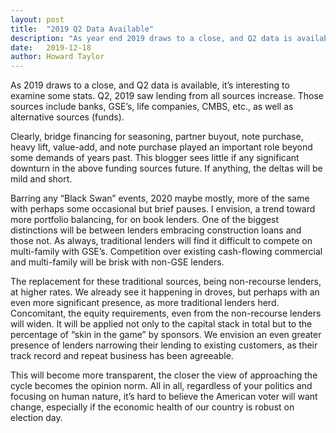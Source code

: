 ```yaml
---
layout: post
title:  "2019 Q2 Data Available"
description: "As year end 2019 draws to a close, and Q2 data is available, it’s interesting to examine some stats."
date:   2019-12-18
author: Howard Taylor
---
```


As 2019 draws to a close, and Q2 data is available, it’s interesting to examine some stats. Q2, 2019 saw lending from all sources increase. Those sources include banks, GSE’s, life companies, CMBS, etc., as well as alternative sources (funds).<!--more-->

Clearly, bridge financing for seasoning, partner buyout, note purchase, heavy lift, value-add, and note purchase played an important role beyond some demands of years past. This blogger sees little if any significant downturn in the above funding sources future. If anything, the deltas will be mild and short.

Barring any “Black Swan” events, 2020 maybe mostly, more of the same with perhaps some occasional but brief pauses. I envision, a trend toward more portfolio balancing, for on book lenders. One of the biggest distinctions will be between lenders embracing construction loans and those not. As always, traditional lenders will find it difficult to compete on multi-family with GSE’s. Competition over existing cash-flowing commercial and multi-family will be brisk with non-GSE lenders.

The replacement for these traditional sources, being non-recourse lenders, at higher rates. We already see it happening in droves, but perhaps with an even more significant presence, as more traditional lenders herd. Concomitant, the equity requirements, even from the non-recourse lenders will widen. It will be applied not only to the capital stack in total but to the percentage of “skin in the game” by sponsors. We envision an even greater presence of lenders narrowing their lending to existing customers, as their track record and repeat business has been agreeable.

This will become more transparent, the closer the view of approaching the cycle becomes the opinion norm. All in all, regardless of your politics and focusing on human nature, it’s hard to believe the American voter will want change, especially if the economic health of our country is robust on election day.
